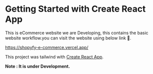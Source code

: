

# Getting Started with Create React App

This is eCommerce website we are Developing, this contains the basic website workflow.you can visit the website using below link 🔗.

https://shopyfy-e-commerce.vercel.app/

This project was tailwind with [Create React App](https://github.com/facebook/create-react-app).

**Note : It is under Development.**
